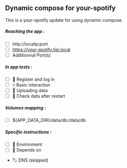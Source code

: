 ## Dynamic compose for your-spotify
This is a your-spotify update for using dynamic compose.
##### Reaching the app :
- [ ] http://localip:port
- [ ] https://your-spotify.tipi.local
- [ ] Additionnal Port(s)
##### In app tests :
- [ ] 📝 Register and log in
- [ ] 🖱 Basic interaction
- [ ] 🌆 Uploading data
- [ ] 🔄 Check data after restart
##### Volumes mapping :
- [ ] ${APP_DATA_DIR}/data/db:/data/db
##### Specific instructions :
- [ ] 🌳 Environment
- [ ] 🔗 Depends on
- 🏷 DNS (skipped)
